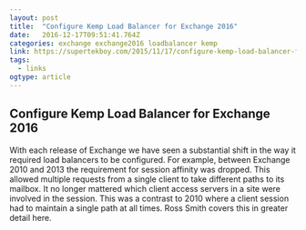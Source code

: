 ```yaml
---
layout: post
title:  "Configure Kemp Load Balancer for Exchange 2016"
date:   2016-12-17T09:51:41.764Z
categories: exchange exchange2016 loadbalancer kemp
link: https://supertekboy.com/2015/11/17/configure-kemp-load-balancer-for-exchange-2016/
tags:
  - links
ogtype: article
---
```


## Configure Kemp Load Balancer for Exchange 2016

With each release of Exchange we have seen a substantial shift in the way it required load balancers to be configured. For example, between Exchange 2010 and 2013 the requirement for session affinity was dropped. This allowed multiple requests from a single client to take different paths to its mailbox. It no longer mattered which client access servers in a site were involved in the session. This was a contrast to 2010 where a client session had to maintain a single path at all times. Ross Smith covers this in greater detail here.
